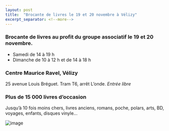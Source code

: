 ```yaml
---
layout: post
title:  "Brocante de livres le 19 et 20 novembre à Vélizy"
excerpt_separator: <!--more-->
---
```


### Brocante de livres au profit du groupe associatif le 19 et 20 novembre.

- Samedi de 14 à 19 h
- Dimanche de 10 à 12 h et de 14 à 18 h

### Centre Maurice Ravel, Vélizy

25 avenue Louis Bréguet. Tram T6, arrêt L’onde.
*Entrée libre*

### Plus de 15 000 livres d’occasion

Jusqu’à 10 fois moins chers, livres anciens, romans, poche, polars, arts, BD, voyages, enfants, disques vinyle...

![image]({{site.url}}/assets/images/brocante.jpeg)

